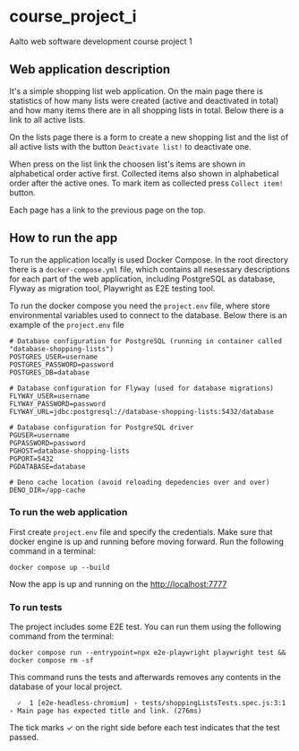 # course_project_i
Aalto web software development course project 1
## Web application description
It's a simple shopping list web application.
On the main page there is statistics of how many lists were created (active and deactivated in total) and how many items there are in all shopping lists in total. Below there is a link to all active lists.

On the lists page there is a form to create a new shopping list and the list of all active lists with the button ```Deactivate list!``` to deactivate one.

When press on the list link the choosen list's items are shown in alphabetical order active first. Collected items also shown in alphabetical order after the active ones. To mark item as collected press ```Collect item!``` button.

Each page has a link to the previous page on the top.

## How to run the app

To run the application locally is used Docker Compose.
In the root directory there is a ```docker-compose.yml``` file, which contains all nesessary descriptions for each part of the web application, including PostgreSQL as database, Flyway as migration tool, Playwright as E2E testing tool.

To run the docker compose you need the ```project.env``` file, where store environmental variables used to connect to the database. 
Below there is an example of the ```project.env``` file

```
# Database configuration for PostgreSQL (running in container called "database-shopping-lists")
POSTGRES_USER=username
POSTGRES_PASSWORD=password
POSTGRES_DB=database

# Database configuration for Flyway (used for database migrations)
FLYWAY_USER=username
FLYWAY_PASSWORD=password
FLYWAY_URL=jdbc:postgresql://database-shopping-lists:5432/database

# Database configuration for PostgreSQL driver
PGUSER=username
PGPASSWORD=password
PGHOST=database-shopping-lists
PGPORT=5432
PGDATABASE=database

# Deno cache location (avoid reloading depedencies over and over)
DENO_DIR=/app-cache
```

### To run the web application

First create ```project.env``` file and specify the credentials. 
Make sure that docker engine is up and running before moving forward.
Run the following command in a terminal:

```
docker compose up --build
```
Now the app is up and running on the [http://localhost:7777](http://localhost:7777)

### To run tests

The project includes some E2E test. You can run them using the following command from the terminal:

```
docker compose run --entrypoint=npx e2e-playwright playwright test && docker compose rm -sf
```
This command runs the tests and afterwards removes any contents in the database of your local project.

```
  ✓  1 [e2e-headless-chromium] › tests/shoppingListsTests.spec.js:3:1 › Main page has expected title and link. (276ms)
```
The tick marks ✓ on the right side before each test indicates that the test passed.


